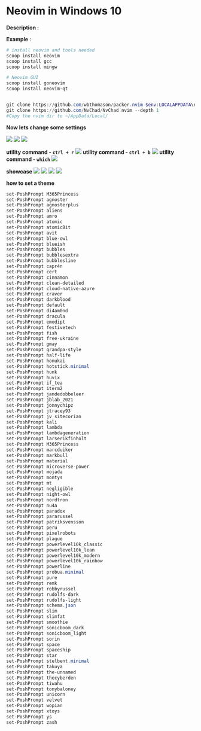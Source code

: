 # Neovim in Windows 10

**Description :**

**Example** :

```powershell
# install neovim and tools needed
scoop install neovim
scoop install gcc
scoop install mingw

# Neovim GUI
scoop install goneovim
scoop install neovim-qt


git clone https://github.com/wbthomason/packer.nvim $env:LOCALAPPDATA\nvim-data\site\pack\packer\start\packer.nvim
git clone https://github.com/NvChad/NvChad nvim --depth 1
#Copy the nvim dir to ~/AppData/Local/

```


**Now lets change some settings**

![](20220427225824.png)
![](20220427225907.png)
![](20220428000303.png)

**utility command - `ctrl + r`**
![](20220427230323.png)
**utility command - `ctrl + b`**
![](20220427230249.png)
 **utility command - `which`**
![](20220427230219.png)





**showcase**
![](20220427233007.png)
![](20220427233644.png)
![](20220427234220.png)
![](20220427234632.png)


**how to set a theme**
```powershell
set-PoshPrompt M365Princess
set-PoshPrompt agnoster
set-PoshPrompt agnosterplus
set-PoshPrompt aliens
set-PoshPrompt amro
set-PoshPrompt atomic
set-PoshPrompt atomicBit
set-PoshPrompt avit
set-PoshPrompt blue-owl
set-PoshPrompt blueish
set-PoshPrompt bubbles
set-PoshPrompt bubblesextra
set-PoshPrompt bubblesline
set-PoshPrompt capr4n
set-PoshPrompt cert
set-PoshPrompt cinnamon
set-PoshPrompt clean-detailed
set-PoshPrompt cloud-native-azure
set-PoshPrompt craver
set-PoshPrompt darkblood
set-PoshPrompt default
set-PoshPrompt di4am0nd
set-PoshPrompt dracula
set-PoshPrompt emodipt
set-PoshPrompt festivetech
set-PoshPrompt fish
set-PoshPrompt free-ukraine
set-PoshPrompt gmay
set-PoshPrompt grandpa-style
set-PoshPrompt half-life
set-PoshPrompt honukai
set-PoshPrompt hotstick.minimal
set-PoshPrompt hunk
set-PoshPrompt huvix
set-PoshPrompt if_tea
set-PoshPrompt iterm2
set-PoshPrompt jandedobbeleer
set-PoshPrompt jblab_2021
set-PoshPrompt jonnychipz
set-PoshPrompt jtracey93
set-PoshPrompt jv_sitecorian
set-PoshPrompt kali
set-PoshPrompt lambda
set-PoshPrompt lambdageneration
set-PoshPrompt larserikfinholt
set-PoshPrompt M365Princess
set-PoshPrompt marcduiker
set-PoshPrompt markbull
set-PoshPrompt material
set-PoshPrompt microverse-power
set-PoshPrompt mojada
set-PoshPrompt montys
set-PoshPrompt mt
set-PoshPrompt negligible
set-PoshPrompt night-owl
set-PoshPrompt nordtron
set-PoshPrompt nu4a
set-PoshPrompt paradox
set-PoshPrompt pararussel
set-PoshPrompt patriksvensson
set-PoshPrompt peru
set-PoshPrompt pixelrobots
set-PoshPrompt plague
set-PoshPrompt powerlevel10k_classic
set-PoshPrompt powerlevel10k_lean
set-PoshPrompt powerlevel10k_modern
set-PoshPrompt powerlevel10k_rainbow
set-PoshPrompt powerline
set-PoshPrompt probua.minimal
set-PoshPrompt pure
set-PoshPrompt remk
set-PoshPrompt robbyrussel
set-PoshPrompt rudolfs-dark
set-PoshPrompt rudolfs-light
set-PoshPrompt schema.json
set-PoshPrompt slim
set-PoshPrompt slimfat
set-PoshPrompt smoothie
set-PoshPrompt sonicboom_dark
set-PoshPrompt sonicboom_light
set-PoshPrompt sorin
set-PoshPrompt space
set-PoshPrompt spaceship
set-PoshPrompt star
set-PoshPrompt stelbent.minimal
set-PoshPrompt takuya
set-PoshPrompt the-unnamed
set-PoshPrompt thecyberden
set-PoshPrompt tiwahu
set-PoshPrompt tonybaloney
set-PoshPrompt unicorn
set-PoshPrompt velvet
set-PoshPrompt wopian
set-PoshPrompt xtoys
set-PoshPrompt ys
set-PoshPrompt zash
```

